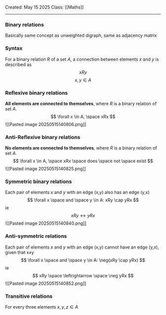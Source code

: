 Created: May 15 2025
Class: [[Maths]] 
- - -
### Binary relations
Basically same concept as unweighted digraph, same as adjacency matrix

### Syntax
For a binary relation $R$ of a set $A$, a connection between elements $x$ and $y$ is described as
$$
xRy
$$
$$
x,y\in A
$$

### Reflexive binary relations
**All elements are connected to themselves**, where $R$ is a binary relation of set $A$.
$$
\forall x \in A, \space xRx
$$
![[Pasted image 20250515140806.png]]
### Anti-Reflexive binary relations
**No elements are connected to themselves**, where $R$ is a binary relation of set $A$.
$$
\forall x \in A, \space xRx \space does \space not \space exist
$$
![[Pasted image 20250515140825.png]]
### Symmetric binary relations
Each pair of elements $x$ and $y$ with an edge (x,y) also has an edge (y,x)
$$
\forall x \space and \space y \in A: xRy \cap yRx
$$
ie 
$$
xRy \leftrightarrow yRx
$$
![[Pasted image 20250515140840.png]]
### Anti-symmetric relations
Each pair of elements $x$ and $y$ with an edge (x,y) cannot have an edge (y,x), given that x$\neq$y
$$
\forall x \space and \space y \in A: \neg(xRy \cap yRx) 
$$
ie
$$
xRy \space \leftrightarrow \space \neg yRx
$$
![[Pasted image 20250515140852.png]]

### Transitive relations
For every three elements $x,y,z \in A$ 